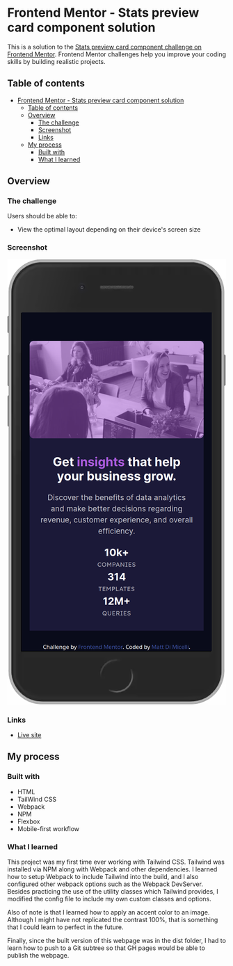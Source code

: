 # Frontend Mentor - Stats preview card component solution

This is a solution to the [Stats preview card component challenge on Frontend Mentor](https://www.frontendmentor.io/challenges/stats-preview-card-component-8JqbgoU62). Frontend Mentor challenges help you improve your coding skills by building realistic projects. 

## Table of contents

- [Frontend Mentor - Stats preview card component solution](#frontend-mentor---stats-preview-card-component-solution)
  - [Table of contents](#table-of-contents)
  - [Overview](#overview)
    - [The challenge](#the-challenge)
    - [Screenshot](#screenshot)
    - [Links](#links)
  - [My process](#my-process)
    - [Built with](#built-with)
    - [What I learned](#what-i-learned)

## Overview

### The challenge

Users should be able to:

- View the optimal layout depending on their device's screen size

### Screenshot

![](./dist/images/screenshot.png)


### Links

- [Live site](https://mattdimicelli.github.io/stats-preview-card-component/)

## My process

### Built with

- HTML
- TailWind CSS
- Webpack
- NPM
- Flexbox
- Mobile-first workflow

### What I learned

This project was my first time ever working with Tailwind CSS.  Tailwind was installed via NPM along with Webpack and other dependencies.  I learned how to setup Webpack to include Tailwind into the build, and I also configured other webpack options such as the Webpack DevServer.  Besides practicing the use of the utility classes which Tailwind provides, I modified the config file to include my own custom classes and options.

Also of note is that I learned how to apply an accent color to an image.  Although I might have not replicated the contrast 100%, that is something that I could learn to perfect in the future.

Finally, since the built version of this webpage was in the dist folder, I had to learn how to push to a Git subtree so that GH pages would be able to publish the webpage.

